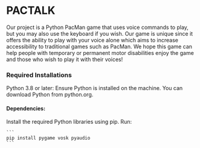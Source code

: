 # PACTALK

Our project is a Python PacMan game that uses voice commands to play, but you may also use the keyboard if you wish. Our game is unique since it offers the ability to play with your voice alone which aims to increase accessibility to traditional games such as PacMan. We hope this game can help people with temporary or permanent motor disabilities enjoy the game and those who wish to play it with their voices!

### Required Installations
  Python 3.8 or later: Ensure Python is installed on the machine.
    You can download Python from python.org.
    
#### Dependencies:
  Install the required Python libraries using pip. 
    Run:
    
    ```
    pip install pygame vosk pyaudio
    ```
    

